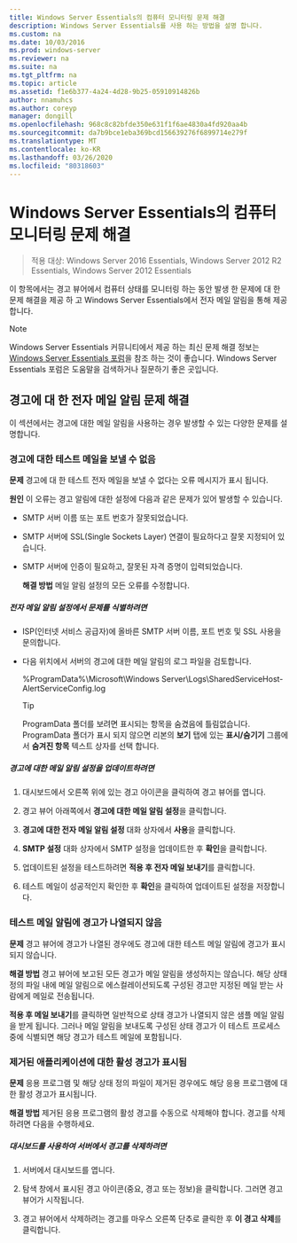 ```yaml
---
title: Windows Server Essentials의 컴퓨터 모니터링 문제 해결
description: Windows Server Essentials를 사용 하는 방법을 설명 합니다.
ms.custom: na
ms.date: 10/03/2016
ms.prod: windows-server
ms.reviewer: na
ms.suite: na
ms.tgt_pltfrm: na
ms.topic: article
ms.assetid: f1e6b377-4a24-4d28-9b25-05910914826b
author: nnamuhcs
ms.author: coreyp
manager: dongill
ms.openlocfilehash: 968c8c82bfde350e631f1f6ae4830a4fd920aa4b
ms.sourcegitcommit: da7b9bce1eba369bcd156639276f6899714e279f
ms.translationtype: MT
ms.contentlocale: ko-KR
ms.lasthandoff: 03/26/2020
ms.locfileid: "80318603"
---
```

# <a name="troubleshoot-computer-monitoring-in-windows-server-essentials"></a>Windows Server Essentials의 컴퓨터 모니터링 문제 해결

>적용 대상: Windows Server 2016 Essentials, Windows Server 2012 R2 Essentials, Windows Server 2012 Essentials

이 항목에서는 경고 뷰어에서 컴퓨터 상태를 모니터링 하는 동안 발생 한 문제에 대 한 문제 해결을 제공 하 고 Windows Server Essentials에서 전자 메일 알림을 통해 제공 합니다.  
  
> [!NOTE]
>  Windows Server Essentials 커뮤니티에서 제공 하는 최신 문제 해결 정보는 [Windows Server Essentials 포럼](https://social.technet.microsoft.com/Forums/winserveressentials/threads)을 참조 하는 것이 좋습니다. Windows Server Essentials 포럼은 도움말을 검색하거나 질문하기 좋은 곳입니다.  
  
##  <a name="troubleshooting-email-notifications-for-alerts"></a><a name="BKMK_TS"></a>경고에 대 한 전자 메일 알림 문제 해결  
 이 섹션에서는 경고에 대한 메일 알림을 사용하는 경우 발생할 수 있는 다양한 문제를 설명합니다.  
  
### <a name="cannot-send-the-test-email-for-the-alert"></a>경고에 대한 테스트 메일을 보낼 수 없음  
 **문제** 경고에 대 한 테스트 전자 메일을 보낼 수 없다는 오류 메시지가 표시 됩니다.  
  
 **원인** 이 오류는 경고 알림에 대한 설정에 다음과 같은 문제가 있어 발생할 수 있습니다.  
  
- SMTP 서버 이름 또는 포트 번호가 잘못되었습니다.  
  
- SMTP 서버에 SSL(Single Sockets Layer) 연결이 필요하다고 잘못 지정되어 있습니다.  
  
- SMTP 서버에 인증이 필요하고, 잘못된 자격 증명이 입력되었습니다.  
  
  **해결 방법** 메일 알림 설정의 모든 오류를 수정합니다.  
  
##### <a name="to-identify-issues-in-your-email-notification-settings"></a>전자 메일 알림 설정에서 문제를 식별하려면  
  
-   ISP(인터넷 서비스 공급자)에 올바른 SMTP 서버 이름, 포트 번호 및 SSL 사용을 문의합니다.  
  
-   다음 위치에서 서버의 경고에 대한 메일 알림의 로그 파일을 검토합니다.  
  
     %ProgramData%\Microsoft\Windows Server\Logs\SharedServiceHost-AlertServiceConfig.log  
  
    > [!TIP]
    >  ProgramData 폴더를 보려면 표시되는 항목을 숨겼음에 틀림없습니다. ProgramData 폴더가 표시 되지 않으면 리본의 **보기** 탭에 있는 **표시/숨기기** 그룹에서 **숨겨진 항목** 텍스트 상자를 선택 합니다.  
  
##### <a name="to-update-your-email-notification-setup-for-alerts"></a>경고에 대한 메일 알림 설정을 업데이트하려면  
  
1.  대시보드에서 오른쪽 위에 있는 경고 아이콘을 클릭하여 경고 뷰어를 엽니다.  
  
2.  경고 뷰어 아래쪽에서 **경고에 대한 메일 알림 설정**을 클릭합니다.  
  
3.  **경고에 대한 전자 메일 알림 설정** 대화 상자에서 **사용**을 클릭합니다.  
  
4.  **SMTP 설정** 대화 상자에서 SMTP 설정을 업데이트한 후 **확인**을 클릭합니다.  
  
5.  업데이트된 설정을 테스트하려면 **적용 후 전자 메일 보내기**를 클릭합니다.  
  
6.  테스트 메일이 성공적인지 확인한 후 **확인**을 클릭하여 업데이트된 설정을 저장합니다.  
  
### <a name="test-email-notification-does-not-list-any-alerts"></a>테스트 메일 알림에 경고가 나열되지 않음  
 **문제** 경고 뷰어에 경고가 나열된 경우에도 경고에 대한 테스트 메일 알림에 경고가 표시되지 않습니다.  
  
 **해결 방법** 경고 뷰어에 보고된 모든 경고가 메일 알림을 생성하지는 않습니다. 해당 상태 정의 파일 내에 메일 알림으로 에스컬레이션되도록 구성된 경고만 지정된 메일 받는 사람에게 메일로 전송됩니다.  
  
 **적용 후 메일 보내기**를 클릭하면 일반적으로 상태 경고가 나열되지 않은 샘플 메일 알림을 받게 됩니다. 그러나 메일 알림을 보내도록 구성된 상태 경고가 이 테스트 프로세스 중에 식별되면 해당 경고가 테스트 메일에 포함됩니다.  
  
### <a name="active-alerts-are-displayed-for-an-uninstalled-application"></a>제거된 애플리케이션에 대한 활성 경고가 표시됨  
 **문제** 응용 프로그램 및 해당 상태 정의 파일이 제거된 경우에도 해당 응용 프로그램에 대한 활성 경고가 표시됩니다.  
  
 **해결 방법** 제거된 응용 프로그램의 활성 경고를 수동으로 삭제해야 합니다. 경고를 삭제하려면 다음을 수행하세요.  
  
##### <a name="to-delete-an-alert-from-the-server-by-using-the-dashboard"></a>대시보드를 사용하여 서버에서 경고를 삭제하려면  
  
1.  서버에서 대시보드를 엽니다.  
  
2.  탐색 창에서 표시된 경고 아이콘(중요, 경고 또는 정보)을 클릭합니다. 그러면 경고 뷰어가 시작됩니다.  
  
3.  경고 뷰어에서 삭제하려는 경고를 마우스 오른쪽 단추로 클릭한 후 **이 경고 삭제**를 클릭합니다.
